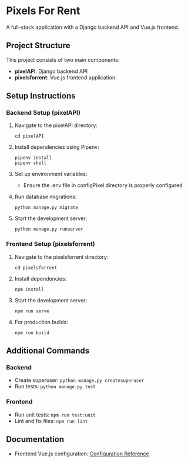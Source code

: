 # Pixels For Rent

A full-stack application with a Django backend API and Vue.js frontend.

## Project Structure

This project consists of two main components:

- **pixelAPI**: Django backend API
- **pixelsforrent**: Vue.js frontend application

## Setup Instructions

### Backend Setup (pixelAPI)

1. Navigate to the pixelAPI directory:
   ```
   cd pixelAPI
   ```

2. Install dependencies using Pipenv:
   ```
   pipenv install
   pipenv shell
   ```

3. Set up environment variables:
   - Ensure the .env file in configPixel directory is properly configured

4. Run database migrations:
   ```
   python manage.py migrate
   ```

5. Start the development server:
   ```
   python manage.py runserver
   ```

### Frontend Setup (pixelsforrent)

1. Navigate to the pixelsforrent directory:
   ```
   cd pixelsforrent
   ```

2. Install dependencies:
   ```
   npm install
   ```

3. Start the development server:
   ```
   npm run serve
   ```

4. For production builds:
   ```
   npm run build
   ```

## Additional Commands

### Backend
- Create superuser: `python manage.py createsuperuser`
- Run tests: `python manage.py test`

### Frontend
- Run unit tests: `npm run test:unit`
- Lint and fix files: `npm run lint`

## Documentation

- Frontend Vue.js configuration: [Configuration Reference](https://cli.vuejs.org/config/)